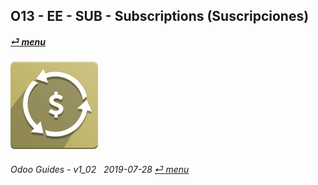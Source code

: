 ## O13 - EE - SUB - Subscriptions (Suscripciones)
#### [_&#x23CE; menu_](/en-uk/o13/ee/en-uk-o13-ee-guides-menu.md)  
### ![sub](/doc/img/sale_subscription.png)
	
###### Odoo Guides - v1_02 &nbsp; 2019-07-28  [_&#x23CE; menu_](/en-uk/o13/ee/en-uk-o13-ee-guides-menu.md)  
